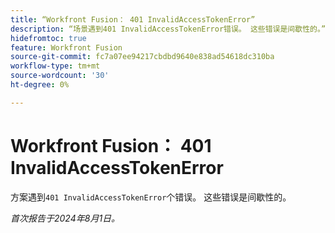 ```yaml
---
title: “Workfront Fusion： 401 InvalidAccessTokenError”
description: “场景遇到401 InvalidAccessTokenError错误。 这些错误是间歇性的。”
hidefromtoc: true
feature: Workfront Fusion
source-git-commit: fc7a07ee94217cbdbd9640e838ad54618dc310ba
workflow-type: tm+mt
source-wordcount: '30'
ht-degree: 0%

---
```



# Workfront Fusion： 401 InvalidAccessTokenError

方案遇到`401 InvalidAccessTokenError`个错误。 这些错误是间歇性的。

_首次报告于2024年8月1日。_
